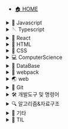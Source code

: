 - [🏠 HOME](/)

<details>
    <summary>🐤 Javascript</summary>

- - [1바이트는 왜 8비트인가](JavaScript/1바이트는_왜_8비트인가.md)
- - [모듈](JavaScript/모듈.md)
- - [제너레이터-async-await](JavaScript/제너레이터-async-await.md)
- - [DOMContentLoaded, load 이벤트](JavaScript/DOMContentLoaded,load-이벤트.md)

</details>

<details>
    <summary>🪡 Typescript</summary>

- - [Typescript란?](Typescript/Typescript란.md)
- - [개발환경](Typescript/개발-환경.md)
- - [타입 기본](Typescript/타입-기본.md)
- - [인터페이스](Typescript/인터페이스.md)
- - [타입 별칭(Type Aliases)](<Typescript/타입-별칭(Type-Aliases).md>)
- - [제네릭(Generic)](<Typescript/제네릭(Generic).md>)

</details>

<details>
    <summary>💎 React</summary>

- - [React를 사용하는 이유](React/React를-사용하는-이유.md)
- - [Virtual DOM](React/Virtual-DOM.md)
- - [JSX](React/JSX.md)
- - [컴포넌트(Component)](React/컴포넌트-Component.md)
- - [이벤트 핸들링](React/이벤트-핸들링.md)
- - [ref(클래스 컴포넌트)](React/ref.md)
- - [라이프사이클 메서드(Lifecycle method)](React/라이프사이클-메서드.md)
- - [Hooks](React/Hooks.md)
- - [클래스 컴포넌트와 함수 컴포넌트](React/클래스-컴포넌트와-함수-컴포넌트.md)
- - [Router](React/Router.md)

</details>

<details>
    <summary>📝 HTML</summary>

- - [인용문(q, blockquote)](HTML/인용문-q,blockquote.md)
- - [abbr](HTML/abbr.md)
- - [dl, dt, dd](HTML/dl,dt,dd.md)
- - [aria-hidden](HTML/aria-hidden.md)
- - [figure](HTML/figure.md)
- - [form태그 내부의 접근성](HTML/form태그-내부의-접근성.md)
- - [HTML5 markup](HTML/HTML5-markup.md)

</details>

<details>
    <summary>🎨 CSS</summary>

- - [a11y-hidden](CSS/a11y-hidden.md)
- - [box-sizing](CSS/box-sizing.md)
- - [float](CSS/float.md)
- - [margin collapse](CSS/margin-collapse.md)
- - [vertical-align](CSS/vertical-align.md)
- - [white-space](CSS/white-space.md)

</details>

<details>
    <summary>💻 ComputerScience</summary>

- - [인터프리터언어와 컴파일러언어](ComputerScience/인터프리터언어와-컴파일러언어.md)
- - [프로세스(process)](ComputerScience/프로세스-process.md)
- - [멀티 프로세스와 멀티 스레드](ComputerScience/멀티-프로세스와-멀티-스레드.md)

</details>

<details>
    <summary>💾 DataBase</summary>

- - [데이터 베이스의 개요](database/데이터-베이스의-개요.md)
- - [AWS-EC2-인스턴스-생성](database/AWS-EC2-인스턴스-생성.md)
- - [EC2인스턴스에 MongoDB 설치 및 GUI 사용법](database/EC2인스턴스에-MongoDB-설치.md)
- - [CyberDuck GUI로 서버에 파일 전송하기](database/cyberDuck-GUI로-서버에-파일-전송하기.md)

</details>

<details>
    <summary>🧊 webpack</summary>

- - [webpack](Webpack/webpack.md)

</details>

<details>
    <summary>🌏 web</summary>

- - [pixel](web/pixel.md)

</details>

<details>
    <summary>📸 Git</summary>

- - [브랜치 이름 변경 및 기본 브랜치 설정](Git/브랜치-이름-변경-및-기본-브랜치-설정.md)
- - [git open](Git/git-open.md)
- - [git LFS(Large File Storage)](Git/git-LFS-Large-File-Storage.md)

</details>

<details>
    <summary>🛠 개발도구 및 명령어</summary>

- - [code명령어 사용법, VSCode를 git기본 에디터로 사용하기](개발도구&명령어/MAC-OS에서-code명령-사용법과-VSCode를-git의-기본-에디터로-사용하기.md)
- - [HTMLHINT](개발도구&명령어/HTMLHint.md)
- - [editorConfig](개발도구&명령어/editorConfig.md)
- - [Shell 명령어 (CLI)](개발도구&명령어/shell명령어.md)

</details>

<details>
    <summary>🔍 알고리즘&자료구조</summary>

- - [이진검색](알고리즘&자료구조/이진검색.md)
- - [for문을 활용한 별 찍기](알고리즘&자료구조/for문을-활용한-별찍기.md)
- - [양방향 연결 리스트 (Doubly Linked List)](알고리즘&자료구조/DoublyLinkedList.md)

</details>

<details>
    <summary>🎸 기타</summary>

- - [Hexo블로그 만들기](기타/hexo블로그-만들기.md)

</details>

<details>
    <summary>📖 TIL</summary>

<details class="sub-details">
    <summary>2021년 7월</summary>

- - [20210714 타입별칭, 제네릭, 블랙커피 스터디 온라인세션](TIL/20210714-TIL-타입별칭,제네릭,블랙커피-스터디-온라인세션.md)
- - [20210713 나만의 유튜브 강의실 1단계 미션 완료](TIL/20210713-TIL-나만의-유튜브-강의실-1단계-미션-완료.md)
- - [20210712 클래스와 함수 컴포넌트, 나만의 유튜브 강의실)](TIL/20210712-TIL-클래스와-함수-컴포넌트,나만의-유튜브-강의실.md)
- - [20210709 타입 단언, 타입 가드](TIL/20210709-TIL-타입-단언,타입-가드.md)
- - [20210708 타입스크립트 개념 정리, 상황에 맞는 프레임워크 선택](TIL/20210708-TIL-타입스크립트-개념-정리,상황에-맞는-프레임워크-선택.md)
- - [20210707 자바스크립트에서의 간단한 상태관리](TIL/20210707-TIL-자바스크립트에서의-간단한-상태관리.md)
- - [20210706 redux와 상태관리 패턴](TIL/20210706-TIL-redux와-상태관리-패턴.md)
- - [20210701 반응형 프로그래밍, 프로그래머스 실력체크](TIL/20210701-TIL-반응형-프로그래밍,프로그래머스-실력체크.md)

</details>

<details class="sub-details">
    <summary>2021년 6월</summary>

- - [20210629 diff 알고리즘 따라하기, 반응형 프로그래밍](TIL/20210629-TIL-diff-알고리즘-따라하기,반응형-프로그래밍.md)
- - [20210628 TypeScript인강, 옵저버 패턴](TIL/20210628-TIL-TypeScript인강,옵저버-패턴.md)
- - [20210625 TypeScript 고급타입, frameworkless routing](TIL/20210625-TIL-TypeScript-고급타입,frameworkless-routing.md)
- - [20210624 스터디카페 탐방, TypeScript인강, HTTP요청](TIL/20210624-TIL-스터디카페-탐방,TypeScript인강,HTTP요청.md)
- - [20210623 공부환경 개선, TypeScript기초, 웹 컴포넌트](TIL/20210623-TIL-공부환경-개선,TypeScript기초,웹-컴포넌트.md)
- - [20210618 렌더링 엔진의 설계, 가상DOM과 diff알고리즘](TIL/20210618-TIL-렌더링-엔진의-설계,가상DOM과-diff알고리즘.md)
- - [20210615 Set, Greedy](TIL/20210616-TIL-Set,Greedy.md)
- - [20210610 autocomplete, 잡생각](TIL/20210610-TIL-autocomplete,잡생각.md)
- - [20210609 블랙커피 스터디 두번째 온라인 세션](TIL/20210609-TIL-블랙커피-스터디-두번째-온라인-세션.md)
- - [20210608 네카라쿠배 조교 면접, 지하철 노선도 SPA화 완성, JSON server 적용](TIL/20210608-TIL-네카라쿠배-조교-면접,지하철-노선도-SPA화-완성,JSON-server-적용.md)
- - [20210607 vanila js로 CSR, SPA 적용](TIL/20210607-TIL-vanila-js로-CSR,SPA-적용.md)
- - [20210604 webpack기본 설정 완료, postcss, url-loader](TIL/20210604-TIL-webpack기본-설정-완료,postcss,url-loader.md)
- - [20210603 webpack 공부 및 설정 연습](TIL/20210603-TIL-webpack-공부-및-설정-연습.md)
- - [20210602 블랙커피 스터디 온라인세션](TIL\20210602-TIL-블랙커피-스터디-온라인세션.md)

</details>

<details class="sub-details">
    <summary>2021년 5월</summary>

- - [20210531 scroll이벤트 무한스크롤, innerHTML 이벤트 바인딩](TIL/20210531-TIL-scroll이벤트-무한스크롤,innerHTML이벤트-바인딩.md)
- - [20210530 Devfolio 프로젝트 회고, 블랙커피 스터디 미션 수행](TIL/20210530-TIL-Devfolio-프로젝트-회고,블랙커피-스터디-미션-수행.md)
- - [20210529 Devfolio배포, 블랙커피 스터디 미션 프로젝트 초기설정](TIL/20210529-TIL-Devfolio배포,블랙커피-스터디-미션-프로젝트-초기설정.md)
- - [20210528 Devfolio version2 끝](TIL/20210528-TIL-Devfolio-version2-끝.md)
- - [20210527 프로젝트 조회 페이지 리팩토링 완료, 제목 기준 검색 api생성, jwt verify](TIL/20210527-TIL-프로젝트-조회-페이지-리팩토링-완료,제목-기준-검색-api생성,jwt-verify.md)
- - [20210526 프로젝트 조회 페이지 리팩토링, 블랙커피 스터디 시작](TIL/20210526-TIL-프로젝트-조회-페이지-리팩토링,블랙커피-스터디-시작.md)
- - [20210525 팀원목록 조회 UI와 기능 구현](TIL\20210525-TIL-팀원목록-조회-UI와-기능-구현.md)
- - [20210524 무한스크롤, 팀원 목록 추가 api, 프로젝트 조회 페이지 뷰포트 변경](TIL\20210524-TIL-무한스크롤,팀원-목록-추가api,프로젝트-조회-페이지-뷰포트-변경.md)
- - [20210521 MySQL JOIN개념 공부 및 쿼리문 작성, IntersectionObserver 무한스크롤](TIL/20210521-TIL-MySQL-JOIN개념-공부-및-쿼리문-작성,IntersectionObserver-무한스크.md)
- - [20210520 대댓글 Update, Delete, 무한스크롤 시크릿코드 강의 시청, 디바운스 리마인드](TIL/20210520-TIL-대댓글-Update,Delete,무한스크롤-시크릿코드-강의-시청,디바운스-리마인드.md)
- - [20210519 대댓글 Create, Read](TIL/20210519-TIL-대댓글-Create,Read.md)
- - [20210518 댓글 Create, Read, UserNavigator수정, JS 기초다지기](TIL/20210518-TIL-댓글-Create,Read,UserNavigator수정,-JS-기초다지기.md)
- - [20210517 댓글 테이블 설계 및 변경, JS 계산기 예제](TIL/20210517-TIL-댓글-테이블-설계,JS계산기-예제.md)
- - [20210511 useDetectViewport를 media쿼리로 리팩토링](TIL/20210511-TIL-useDetectViewport를-media쿼리로-리팩토링.md)
- - [20210510 S3 버그픽스, MySQL인코딩 타입 변경](TIL/20210510-TIL-S3버그픽스,MySQL인코딩-타입-변경.md)

</details>

<details class="sub-details">
    <summary>2021년 4월</summary>

- - [React프로젝트 회고 20210409 ~ 20210430](TIL/React프로젝트-회고.md)
- - [20210427 프로젝트 수정 삭제 api, 포트폴리오 수정 api, 회원 탈퇴 api 생성, 404페이지 생성](TIL/20210427-TIL프로젝트-수정-삭제-api,포트폴리오-수정-api,회원-탈퇴-api-생성,404페이지-생성.md)
- - [20210426 프로젝트 배포 테스트, 회원가입 버그 수정](TIL/20210426-TIL프로젝트-배포-테스트,회원가입-버그-수정.md)
- - [20210422 프로젝트 트러블 슈팅, 프로폴리오 페이지의 레이아웃 작업](TIL/20210422-TIL-프로젝트-트러블-슈팅,프로폴리오-페이지의-레이아웃-작업.md)
- - [20210421 프로젝트 조회 api 생성, api문서 작성, 프로젝트 좋아요 api생성](TIL/20210421-TIL-프로젝트-조회-api-생성,api문서-작성,프로젝트-좋아요-api생성.md)
- - [20210419 유저 네비게이터 메뉴, 프로젝트 Link 처리, 홈페이지 유저 인터렉션 적용](TIL/20210419-TIL-유저-네비게이터-메뉴,프로젝트-Link-처리,홈페이지-유저-인터렉션-적용.md)
- - [20210415 Github회원가입, ec2인스턴스에 서버 구동, styled-components 버그픽스](TIL/20210415-TIL-Github회원가입,ec2인스턴스에-서버-구동,styled-components-버그픽스.md)
- - [20210414 프로젝트 기획문서 작성, passport.js 리팩토링, Footer 컴포넌트, Page 컴포넌트 생성](TIL/20210414-TIL-프로젝트-기획문서-작성,passport.js-리팩토링,Footer-컴포넌트,Page-컴포넌트-생성.md)
- - [20210413 Header컴포넌트, passport.js, 라우트 설정](TIL/20210413-TIL-Header컴포넌트,passport.js,라우트-설정.md)
- - [20210412 JWT토근 발급, MySQL연동하여 일반 회원가입, 로그인 구현](TIL/20210412-TIL-JWT토근-발급,MySQL연동하여-일반-회원가입,로그인-구현.md)
- - [20210411 데이터 베이스 테이블 설계 및 생성, S3에 이미지 업로드](TIL/20210411-TIL-데이터-베이스-테이블-설계-및-생성,S3에-이미지-업로드.md)
- - [20210410 프로젝트 파일 배포, 제품 백로그 정리, wiki 작성](TIL/20210410-TIL-프로젝트-파일-배포,제품-백로그-정리,wiki-작성.md)
- - [20210409 final프로젝트 시작](TIL/20210409-TIL-final프로젝트-시작.md)
- - [20210401 redux-thunk](TIL/20210401-redux-thunk.md)

</details>

<details class="sub-details">
    <summary>2021년 3월</summary>

- - [20210331 firestore, graph 자료구조](TIL/20210331-firestore,graph자료구조.md)
- - [20210330 ReactDOM.portal, forwardRef, firebase 인증](TIL/20210330-ReactDOM.portal,forwardRef,firebase-인증.md)
- - [20210329 redux, 페이지 교체 알고리즘](TIL/20210329-redux,페이지-교체-알고리즘.md)
- - [20210326 useContext, HOC](TIL/20210326-useContext,HOC.md)
- - [20210325 Context API와 여러가지 개발지식](TIL/20210325-Context-API와-여러가지-개발지식.md)
- - [20210324 React Router, 완전 이진 트리 순회 및 검색](TIL/20210324-React-Router,완전-이진-트리-순회-및-검색.md)
- - [20210323 구조 분해 할당 기본값 설정](TIL/20210323-구조-분해-할당-기본값-설정.md)
- - [20210322 커리어 초기 면담](TIL/20210322-커리어-초기-면담,가상-메모리.md)
- - [20210321 coupangpage, movie finder](TIL/20210321-coupangpage,movie-finder.md)
- - [20210320 useCallback, useRef](TIL/20210320-useCallback,useRef.md)
- - [20210319 compound component, useState콜백, useEffect](TIL/20210319-compound-component,useState콜백,useEffect.md)
- - [20210318 Lifting State Up, pointer-events](TIL/20210318-Lifting-State-Up,pointer-events.md)
- - [20210317 LinkedList, Stack, Queue](TIL/20210317-LinkedList,Stack,Queue.md)
- - [20210316 MongoDB, 데이터베이스 백업](TIL/20210316-MongoDB,database-backup.md)
- - [20210315 라이프사이클 메서드, 멀티 스레드, 가상 메모리](TIL/20210315-라이프사이클-메서드,멀티스레드,가상-메모리.md)
- - [20210312 ref, 애드온, sass모듈](TIL/20210312-ref,애드온,sass모듈.md)
- - [20210311 CDD, StoryBook, type검사](TIL/20210311-CDD,StoryBook,type검사.md)
- - [20210310 컴포넌트 현강, 알고리즘 복잡도](TIL/20210310-컴포넌트-현강,알고리즘-복잡도.md)
- - [20210309 CRA, 데이터베이스](TIL/20210309-CRA,데이터베이스.md)
- - [20210308 Component, 프로세스](TIL/20210308-Component,프로세스.md)
- - [20210307 VirtualDOM, JSX](TIL/20210307-VirtualDOM,JSX.md)
- - [20210306 docsify, devMatching](TIL/20210306-docsify,devMatching.md)
- - [20210305 알고리즘, 데이터베이스](TIL/20210305-알고리즘,데이터베이스.md)
- - [20210304-TIL](TIL/20210304-TIL.md)
- - [20210303-TIL](TIL/20210303-TIL.md)
- - [20210302-TIL](TIL/20210302-TIL.md)
- - [20210301-TIL](TIL/20210301-TIL.md)

</details>

<details class="sub-details">
    <summary>2021년 2월</summary>

- - [20210216 ~ 20210228 JavaScript 프로젝트 기간동안의 회고](TIL/FDS-18-JavaScript-프로젝트-기간-회고)
- - [20210215-TIL](TIL/20210215-TIL.md)
- - [20210214-TIL](TIL/20210214-TIL.md)
- - [20210213-TIL](TIL/20210213-TIL.md)
- - [20210212-TIL](TIL/20210212-TIL.md)
- - [20210211-TIL](TIL/20210211-TIL.md)
- - [20210210-TIL](TIL/20210210-TIL.md)
- - [20210209-TIL](TIL/20210209-TIL.md)
- - [20210208-TIL](TIL/20210208-TIL.md)
- - [20210207-TIL](TIL/20210207-TIL.md)
- - [20210206-TIL](TIL/20210206-TIL.md)
- - [20210205-TIL](TIL/20210205-TIL.md)
- - [20210204-TIL](TIL/20210204-TIL.md)
- - [20210203-TIL](TIL/20210203-TIL.md)
- - [20210202-TIL](TIL/20210202-TIL.md)
- - [20210201-TIL](TIL/20210201-TIL.md)

</details>

<details class="sub-details">
    <summary>2021년 1월</summary>

- - [20210131-TIL](TIL/20210131-TIL.md)
- - [20210130-TIL](TIL/20210130-TIL.md)
- - [20210129-TIL](TIL/20210129-TIL.md)
- - [20210128-TIL](TIL/20210128-TIL.md)
- - [20210127-TIL](TIL/20210127-TIL.md)
- - [20210126-TIL](TIL/20210126-TIL.md)
- - [20210125-TIL](TIL/20210125-TIL.md)
- - [20210124-TIL](TIL/20210124-TIL.md)
- - [20210123-TIL](TIL/20210123-TIL.md)
- - [20210122-TIL](TIL/20210122-TIL.md)
- - [20210121-TIL](TIL/20210121-TIL.md)
- - [20210120-TIL](TIL/20210120-TIL.md)
- - [20210119-TIL](TIL/20210119-TIL.md)
- - [20210118-TIL](TIL/20210118-TIL.md)
- - [20210117-TIL](TIL/20210117-TIL.md)
- - [20210116-TIL](TIL/20210116-TIL.md)
- - [20210115-TIL](TIL/20210115-TIL.md)
- - [20210114-TIL](TIL/20210114-TIL.md)
- - [20210113-TIL](TIL/20210113-TIL.md)
- - [20210112-TIL](TIL/20210112-TIL.md)
- - [20210111-TIL](TIL/20210111-TIL.md)
- - [20210110-TIL](TIL/20210110-TIL.md)
- - [20210109-TIL](TIL/20210109-TIL.md)
- - [20210108-TIL](TIL/20210108-TIL.md)
- - [20210107-TIL](TIL/20210107-TIL.md)
- - [20210106-TIL](TIL/20210106-TIL.md)
- - [20210105-TIL](TIL/20210105-TIL.md)
- - [20210104-TIL](TIL/20210104-TIL.md)
- - [20210103-TIL](TIL/20210103-TIL.md)
- - [20210102-TIL](TIL/20210102-TIL.md)
- - [20210101-TIL](TIL/20210101-TIL.md)

</details>

<details class="sub-details">
    <summary>2020년 12월</summary>

- - [20201231-TIL](TIL/20201231-TIL.md)
- - [20201230-TIL](TIL/20201230-TIL.md)
- - [20201229-TIL](TIL/20201229-TIL.md)
- - [20201228-TIL](TIL/20201228-TIL.md)
- - [20201227-TIL](TIL/20201227-TIL.md)
- - [20201226-TIL](TIL/20201226-TIL.md)
- - [20201224-TIL](TIL/20201224-TIL.md)
- - [20201223-TIL](TIL/20201223-TIL.md)
- - [20201222-TIL](TIL/20201222-TIL.md)
- - [20201221-TIL](TIL/20201221-TIL.md)
- - [20201220-TIL](TIL/20201220-TIL.md)
- - [20201219-TIL](TIL/20201219-TIL.md)
- - [20201218-TIL](TIL/20201218-TIL.md)
- - [20201217-TIL](TIL/20201217-TIL.md)
- - [20201216-TIL](TIL/20201216-TIL.md)
- - [20201215-TIL](TIL/20201215-TIL.md)
- - [20201214-TIL](TIL/20201214-TIL.md)
- - [20201213-TIL](TIL/20201213-TIL.md)
- - [20201212-TIL](TIL/20201212-TIL.md)
- - [20201211-TIL](TIL/20201211-TIL.md)
- - [20201210-TIL](TIL/20201210-TIL.md)
- - [20201209-TIL](TIL/20201209-TIL.md)
- - [20201208-TIL](TIL/20201208-TIL.md)
- - [20201207-TIL](TIL/20201207-TIL.md)
- - [20201206-TIL](TIL/20201206-TIL.md)
- - [20201205-TIL](TIL/20201205-TIL.md)
- - [20201204-TIL](TIL/20201204-TIL.md)
- - [20201203-TIL](TIL/20201203-TIL.md)
- - [20201202-TIL](TIL/20201202-TIL.md)
- - [20201201-TIL](TIL/20201201-TIL.md)

</details>

<details class="sub-details">
    <summary>2020년 11월</summary>

- - [20201130-TIL](TIL/20201130-TIL.md)
- - [20201129-TIL](TIL/20201129-TIL.md)
- - [20201128-TIL](TIL/20201128-TIL.md)
- - [20201127-TIL](TIL/20201127-TIL.md)
- - [20201126-TIL](TIL/20201126-TIL.md)
- - [20201125-TIL](TIL/20201125-TIL.md)
- - [20201124-TIL](TIL/20201124-TIL.md)
- - [20201123-TIL](TIL/20201123-TIL.md)
- - [20201122-TIL](TIL/20201122-TIL.md)
- - [20201121-TIL](TIL/20201121-TIL.md)
- - [20201120-TIL](TIL/20201120-TIL.md)
- - [20201119-TIL](TIL/20201119-TIL.md)
- - [20201118-TIL](TIL/20201118-TIL.md)
- - [20201117-TIL](TIL/20201117-TIL.md)
- - [20201116-TIL](TIL/20201116-TIL.md)
- - [20201115-TIL](TIL/20201115-TIL.md)
- - [20201114-TIL](TIL/20201114-TIL.md)
- - [20201113-TIL](TIL/20201113-TIL.md)
- - [20201112-TIL](TIL/20201112-TIL.md)
- - [20201111-TIL](TIL/20201111-TIL.md)
- - [20201110-TIL](TIL/20201110-TIL.md)
- - [20201109-TIL](TIL/20201109-TIL.md)
- - [20201108-TIL](TIL/20201108-TIL.md)
- - [20201107-TIL](TIL/20201107-TIL.md)
- - [20201106-TIL](TIL/20201106-TIL.md)
- - [20201105-TIL](TIL/20201105-TIL.md)
- - [20201104-TIL](TIL/20201104-TIL.md)
- - [20201103-TIL](TIL/20201103-TIL.md)
- - [20201102-TIL](TIL/20201102-TIL.md)
- - [20201101-TIL](TIL/20201101-TIL.md)

</details>

<details class="sub-details">
    <summary>2020년 10월</summary>

- - [20201031-TIL](TIL/20201031-TIL.md)
- - [20201030-TIL](TIL/20201030-TIL.md)
- - [20201029-TIL](TIL/20201029-TIL.md)
- - [20201028-TIL](TIL/20201028-TIL.md)
- - [20201027-TIL](TIL/20201027-TIL.md)
- - [20201026-TIL](TIL/20201026-TIL.md)
- - [20201025-TIL](TIL/20201025-TIL.md)
- - [20201024-TIL](TIL/20201024-TIL.md)
- - [20201023-TIL](TIL/20201023-TIL.md)
- - [20201022-TIL](TIL/20201022-TIL.md)
- - [20201021-TIL](TIL/20201021-TIL.md)
- - [20201020-TIL](TIL/20201020-TIL.md)
- - [20201019-TIL](TIL/20201019-TIL.md)
- - [20201018-TIL](TIL/20201018-TIL.md)

</details>

- - [TIL(Today I Learned) Start!](TIL/TIL-Today-I-Learned-Start!)

</details>
